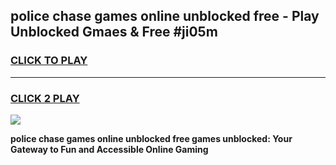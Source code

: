 
## police chase games online unblocked free - Play Unblocked Gmaes & Free #ji05m
<h3>
<a href="https://news.freeplayer.one?title=police_chase_games_online_unblocked_free&ref=26F">CLICK TO PLAY</a></h3>
<hr>

<h3>
<a href="https://news.freeplayer.one?title=police_chase_games_online_unblocked_free&ref=26F">CLICK 2 PLAY</a>
  
</h3>

<a href="https://news.freeplayer.one?title=police_chase_games_online_unblocked_free&ref=26F/"><img src="https://clearcache.store/games.png"></a>


**police chase games online unblocked free games unblocked: Your Gateway to Fun and Accessible Online Gaming**
